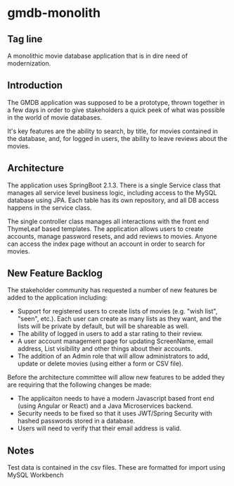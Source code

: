 # gmdb-monolith

## Tag line
A monolithic movie database application that is in dire need of modernization.

## Introduction
The GMDB application was supposed to be a prototype, thrown together in a few days in order to give stakeholders a quick peek of what was possible in the world of movie databases.

It's key features are the ability to search, by title, for movies contained in the database, and, for logged in users, the ability to leave reviews about the movies.

## Architecture
The application uses SpringBoot 2.1.3.  There is a single Service class that manages all service level business logic, including access to the MySQL database using JPA.  Each table has its own repository, and all DB access happens in the service class.

The single controller class manages all interactions with the front end ThymeLeaf based templates.  The application allows users to create accounts, manage password resets, and add reviews to movies.  Anyone can access the index page without an account in 
order to search for movies.

## New Feature Backlog
The stakeholder community has requested a number of new features be added to the application including:
- Support for registered users to create lists of movies (e.g. "wish list", "seen", etc.).  Each user can create as many lists as they want, and the lists will be private by default, but will be shareable as well.
- The ability of logged in users to add a star rating to their review.
- A user account management page for updating ScreenName, email address, List visibility and other things about their accounts.
- The addition of an Admin role that will allow administrators to add, update or delete movies (using either a form or CSV file).

Before the architecture committee will allow new features to be added they are requiring that the following changes be made:
- The applicaiton needs to have a modern Javascript based front end (using Angular or React) and a Java Microservices backend.
- Security needs to be fixed so that it uses JWT/Spring Security with hashed passwords stored in a database.
- Users will need to verify that their email address is valid.

## Notes
Test data is contained in the csv files. These are formatted for import using MySQL Workbench




